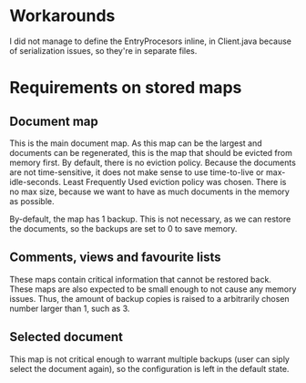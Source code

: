 # Workarounds
I did not manage to define the EntryProcesors inline, in Client.java because of serialization issues, so they're in separate files. 

# Requirements on stored maps

## Document map
This is the main document map. As this map can be the largest and documents can be regenerated, this is the map that should be evicted from memory first. By default, there is no eviction policy. Because the documents are not time-sensitive, it does not make sense to use time-to-live or max-idle-seconds. Least Frequently Used eviction policy was chosen. There is no max size, because we want to have as much documents in the memory as possible.

By-default, the map has 1 backup. This is not necessary, as we can restore the documents, so the backups are set to 0 to save memory.

## Comments, views and favourite lists
These maps contain critical information that cannot be restored back. These maps are also expected to be small enough to not cause any memory issues. Thus, the amount of backup copies is raised to a arbitrarily chosen number larger than 1, such as 3.

## Selected document
This map is not critical enough to warrant multiple backups (user can siply select the document again), so the configuration is left in the default state.